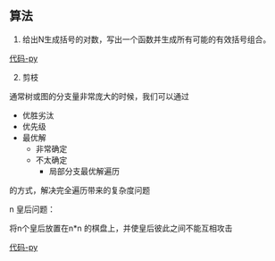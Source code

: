## 算法

1. 给出N生成括号的对数，写出一个函数并生成所有可能的有效括号组合。

[代码-py](src/main/java/1/Solution.py)

2. 剪枝

通常树或图的分支量非常庞大的时候，我们可以通过
- 优胜劣汰
- 优先级
- 最优解
  - 非常确定
  - 不太确定
      - 局部分支最优解遍历

的方式，解决完全遍历带来的复杂度问题

n 皇后问题：

将n个皇后放置在n*n 的棋盘上，并使皇后彼此之间不能互相攻击

[代码-py](src/main/java/2/Solution.py)
